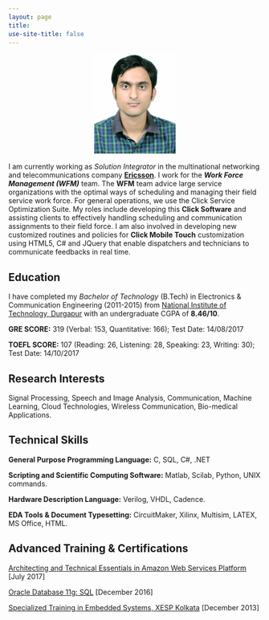 ```yaml
---
layout: page
title: 
use-site-title: false
---
```

<center>
<figure>
  <img src="img/2.jpg"  height="200px">
</figure>
</center>

I am currently working as _Solution Integrator_ in the multinational networking and telecommunications company [**Ericsson**](https://www.ericsson.com/en). I work for the **_Work Force Management (WFM)_** team. The **WFM** team advice large service organizations with the optimal ways of scheduling and managing their field service work force. For general operations, we use the Click Service Optimization Suite.  My roles include developing this **Click Software** and assisting clients to effectively handling scheduling and communication assignments to their field force. I am also involved in developing new customized routines and policies for **Click Mobile Touch** customization using HTML5, C# and JQuery that enable dispatchers and technicians to communicate feedbacks in real time.  


<a name="Education">Education</a>
----------

I have completed my _Bachelor of Technology_ (B.Tech) in Electronics & Communication Engineering (2011-2015) from [National Institute of Technology, Durgapur](http://www.nitdgp.ac.in/) with an undergraduate CGPA of **8.46/10**.

**GRE SCORE:** 319 (Verbal: 153, Quantitative: 166); Test Date: 14/08/2017

**TOEFL SCORE:** 107 (Reading: 26, Listening: 28, Speaking: 23, Writing: 30); Test Date: 14/10/2017


<a name="Interests">Research Interests</a>
----------

Signal Processing, Speech and Image Analysis, Communication, Machine Learning, Cloud Technologies,  Wireless Communication, Bio-medical Applications.


<a name="Skills">Technical Skills</a>
----------

**General Purpose Programming Language:** C, SQL, C#, .NET

**Scripting and Scientific Computing Software:** Matlab, Scilab, Python, UNIX commands.

**Hardware Description Language:** Verilog, VHDL, Cadence.

**EDA Tools &amp; Document Typesetting:** CircuitMaker, Xilinx, Multisim, LATEX, MS Office, HTML.

<a name="Training">Advanced Training & Certifications</a>
----------

<a href="https://aws.amazon.com/training/course-descriptions/architect/">Architecting and Technical Essentials in Amazon Web Services Platform</a> [July 2017]

<a href="https://education.oracle.com/pls/web_prod-plq-dad/db_pages.getpage?page_id=5001&get_params=p_exam_id:1Z0-051">Oracle Database 11g: SQL</a> [December 2016]

<a href="http://www.xesp.in//training-details/Embedded-Systems/57/57/">Specialized Training in Embedded Systems, XESP Kolkata</a> [December 2013]
